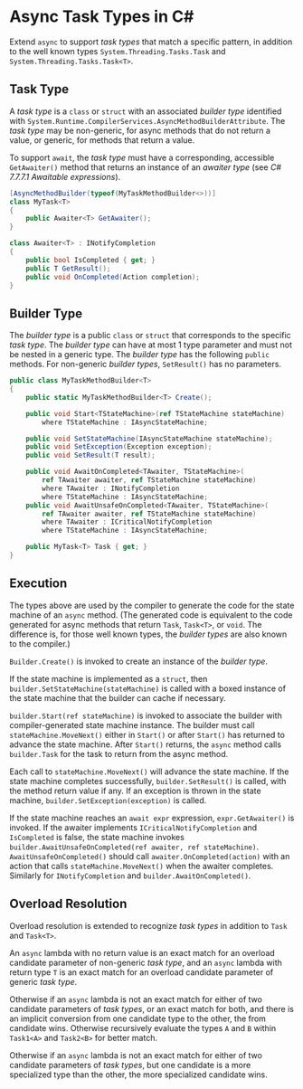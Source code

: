 Async Task Types in C#
======================
Extend `async` to support _task types_ that match a specific pattern, in addition to the well known types
`System.Threading.Tasks.Task` and `System.Threading.Tasks.Task<T>`.

## Task Type
A _task type_ is a `class` or `struct` with an associated _builder type_ identified
with `System.Runtime.CompilerServices.AsyncMethodBuilderAttribute`.
The _task type_ may be non-generic, for async methods that do not return a value, or generic, for methods that return a value.

To support `await`, the _task type_ must have a corresponding, accessible `GetAwaiter()` method
that returns an instance of an _awaiter type_ (see _C# 7.7.7.1 Awaitable expressions_).
```cs
[AsyncMethodBuilder(typeof(MyTaskMethodBuilder<>))]
class MyTask<T>
{
    public Awaiter<T> GetAwaiter();
}

class Awaiter<T> : INotifyCompletion
{
    public bool IsCompleted { get; }
    public T GetResult();
    public void OnCompleted(Action completion);
}
```
## Builder Type
The _builder type_ is a public `class` or `struct` that corresponds to the specific _task type_.
The _builder type_ can have at most 1 type parameter and must not be nested in a generic type.
The _builder type_ has the following `public` methods.
For non-generic _builder types_, `SetResult()` has no parameters.
```cs
public class MyTaskMethodBuilder<T>
{
    public static MyTaskMethodBuilder<T> Create();

    public void Start<TStateMachine>(ref TStateMachine stateMachine)
        where TStateMachine : IAsyncStateMachine;

    public void SetStateMachine(IAsyncStateMachine stateMachine);
    public void SetException(Exception exception);
    public void SetResult(T result);

    public void AwaitOnCompleted<TAwaiter, TStateMachine>(
        ref TAwaiter awaiter, ref TStateMachine stateMachine)
        where TAwaiter : INotifyCompletion
        where TStateMachine : IAsyncStateMachine;
    public void AwaitUnsafeOnCompleted<TAwaiter, TStateMachine>(
        ref TAwaiter awaiter, ref TStateMachine stateMachine)
        where TAwaiter : ICriticalNotifyCompletion
        where TStateMachine : IAsyncStateMachine;

    public MyTask<T> Task { get; }
}
```
## Execution
The types above are used by the compiler to generate the code for the state machine of an `async` method.
(The generated code is equivalent to the code generated for async methods that return `Task`, `Task<T>`, or `void`.
The difference is, for those well known types, the _builder types_ are also known to the compiler.)

`Builder.Create()` is invoked to create an instance of the _builder type_.

If the state machine is implemented as a `struct`, then `builder.SetStateMachine(stateMachine)` is called
with a boxed instance of the state machine that the builder can cache if necessary.

`builder.Start(ref stateMachine)` is invoked to associate the builder with compiler-generated state machine instance.
The builder must call `stateMachine.MoveNext()` either in `Start()` or after `Start()` has returned to advance the state machine.
After `Start()` returns, the `async` method calls `builder.Task` for the task to return from the async method.

Each call to `stateMachine.MoveNext()` will advance the state machine.
If the state machine completes successfully, `builder.SetResult()` is called, with  the method return value if any.
If an exception is thrown in the state machine, `builder.SetException(exception)` is called.

If the state machine reaches an `await expr` expression, `expr.GetAwaiter()` is invoked.
If the awaiter implements `ICriticalNotifyCompletion` and `IsCompleted` is false,
the state machine invokes `builder.AwaitUnsafeOnCompleted(ref awaiter, ref stateMachine)`.
`AwaitUnsafeOnCompleted()` should call `awaiter.OnCompleted(action)` with an action that calls `stateMachine.MoveNext()`
when the awaiter completes. Similarly for `INotifyCompletion` and `builder.AwaitOnCompleted()`.

## Overload Resolution
Overload resolution is extended to recognize _task types_ in addition to `Task` and `Task<T>`.

An `async` lambda with no return value is an exact match for an overload candidate parameter of non-generic _task type_,
and an `async` lambda with return type `T` is an exact match for an overload candidate parameter of generic _task type_. 

Otherwise if an `async` lambda is not an exact match for either of two candidate parameters of _task types_, or an exact match for both, and there
is an implicit conversion from one candidate type to the other, the from candidate wins. Otherwise recursively evaluate
the types `A` and `B` within `Task1<A>` and `Task2<B>` for better match.

Otherwise if an `async` lambda is not an exact match for either of two candidate parameters of _task types_,
but one candidate is a more specialized type than the other, the more specialized candidate wins.
